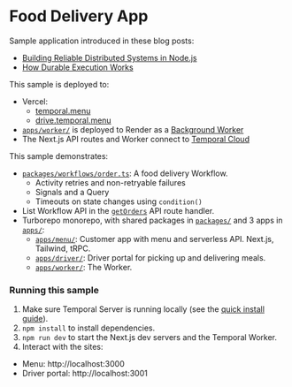 # Food Delivery App

Sample application introduced in these blog posts:

- [Building Reliable Distributed Systems in Node.js](https://temporal.io/blog/building-reliable-distributed-systems-in-node)
- [How Durable Execution Works](https://temporal.io/blog/building-reliable-distributed-systems-in-node-js-part-2)

This sample is deployed to:

- Vercel:
  - [temporal.menu](https://temporal.menu/)
  - [drive.temporal.menu](https://drive.temporal.menu/)
- [`apps/worker/`](./apps/worker) is deployed to Render as a [Background Worker](https://render.com/docs/background-workers)
- The Next.js API routes and Worker connect to [Temporal Cloud](https://temporal.io/cloud)

This sample demonstrates:

- [`packages/workflows/order.ts`](./packages/workflows/order.ts): A food delivery Workflow.
  - Activity retries and non-retryable failures
  - Signals and a Query
  - Timeouts on state changes using `condition()`
- List Workflow API in the [`getOrders`](./apps/driver/pages/api/%5Btrpc%5D.ts) API route handler.
- Turborepo monorepo, with shared packages in [`packages/`](./packages) and 3 apps in [`apps/`](./apps):
  - [`apps/menu/`](./apps/menu): Customer app with menu and serverless API. Next.js, Tailwind, tRPC.
  - [`apps/driver/`](./apps/driver): Driver portal for picking up and delivering meals.
  - [`apps/worker/`](./apps/worker): The Worker.

### Running this sample

1. Make sure Temporal Server is running locally (see the [quick install guide](https://docs.temporal.io/server/quick-install/)).
1. `npm install` to install dependencies.
1. `npm run dev` to start the Next.js dev servers and the Temporal Worker.
1. Interact with the sites:

- Menu: http://localhost:3000
- Driver portal: http://localhost:3001

